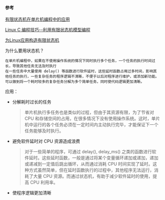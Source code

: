 #### 参考
[有限状态机在单片机编程中的应用](http://news.eeworld.com.cn/mcu/article_2017020433573.html)

[Linux C 编程技巧--利用有限状态机模型编程](https://blog.csdn.net/zqixiao_09/article/details/50239337)

[为Linux应用构造有限状态机](https://www.ibm.com/developerworks/cn/linux/l-fsmachine/)




为什么要用状态机？
```
在单片机编程中，如果在不使用操作系统的情况下同时执行多个任务，一个任务的执行时间过长，导致其他任务无法及时执行
在一些任务中大量使用 delay() 等函数进行软件延时，这些延时函数占用过多时间，影响其他任务的执行，一些复杂任务的程序逻辑不清晰，不便于以后对程序进行维护，或添加新功能。可以做到将一个耗时较多的复杂任务分解为多个简单任务，同时使代码逻辑更加清晰。
```

应用：
- 分解耗时过长的任务
  > 单片机执行多任务也是类似的过程，但由于其资源有限，为了节省对 CPU 和存储空间的占用，在很多情况下没有使用操作系统。这时，单片机中运行的各个任务必须在一定时间内主动执行完毕，才能保证下一个任务能够及时执行。
- 避免软件延时对 CPU 资源造成浪费
  > 对于一些简单的程序，可通过 delay(), delay_ms() 之类的函数进行软件延时。这些延时函数，一般是通过将某个变量循环递加或递加，递加或递减到一定值后跳出循环，从而通过消耗 CPU 时间实现了延时。这种方式虽然简单，但在延时函数执行的过程中，其他程序无法运行，消耗了大量 CPU 资源。而通过状态机，有助于减少软件延时的使用，提高 CPU 利用率。 
- 使程序逻辑更加清晰